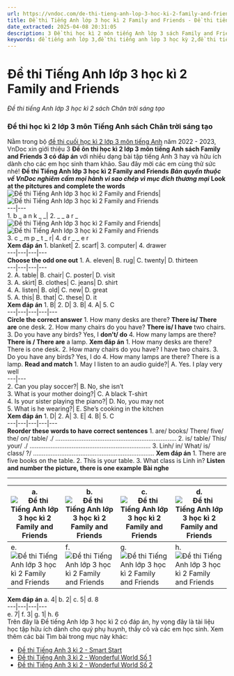 ```yaml
---
url: https://vndoc.com/de-thi-tieng-anh-lop-3-hoc-ki-2-family-and-friends-293684
title: Đề thi Tiếng Anh lớp 3 học kì 2 Family and Friends - Đề thi tiếng Anh lớp 3 học kì 2 sách Chân trời sáng tạo - VnDoc.com
date_extracted: 2025-04-08 20:31:05
description: 3 Đề thi học kì 2 môn tiếng Anh lớp 3 sách Family and Friends 3 có đáp án là tài liệu ôn thi học kì 2 cực hay và bổ ích dành cho các em học sinh lớp 3 ôn tập và củng cố kiến thức.
keywords: đề tiếng anh lớp 3,đề thi tiếng anh lớp 3 học kỳ 2,đề thi tiếng anh lớp 3,de thi tieng anh lop 3 hoc ki 2,đề thi học kì 2 lớp 3 môn tiếng anh,đề thi tiếng anh lớp 3 kì 2,đề thi tiếng anh học kì 2 lớp 3,đề tiếng anh lớp 3 học kì 2,đề kiểm tra tiếng anh lớp 3 học kì 2,đề thi học kì 2 môn tiếng anh lớp 3,đề thi học kì 2 tiếng anh lớp 3,de thi tiếng anh lớp 3 học kì 2 family and friends
---
```


# Đề thi Tiếng Anh lớp 3 học kì 2 Family and Friends
 _Đề thi tiếng Anh lớp 3 học kì 2 sách Chân trời sáng tạo_
### Đề thi học kì 2 lớp 3 môn Tiếng Anh sách Chân trời sáng tạo
Nằm trong bộ [đề thi cuối học kì 2 lớp 3 môn tiếng Anh](<https://vndoc.com/de-thi-hoc-ki-2-lop-3-mon-tieng-anh>) năm 2022 - 2023, VnDoc xin giới thiệu 3 **Đề ôn thi học kì 2 lớp 3 môn tiếng Anh sách Family and Friends 3 có đáp án** với nhiều dạng bài tập tiếng Anh 3 hay và hữu ích dành cho các em học sinh tham khảo. Sau đây mời các em cùng thử sức nhé\!
**Đề thi Tiếng Anh lớp 3 học kì 2 Family and Friends**
 _**Bản quyền thuộc về VnDoc nghiêm cấm mọi hành vi sao chép vì mục đích thương mại**_
**Look at the pitctures and complete the words**
![Đề thi Tiếng Anh lớp 3 học kì 2 Family and Friends](https://i.vdoc.vn/data/image/2023/04/06/de-thi-tieng-anh-lop-3-hoc-ki-2-family-and-friends-1.jpg)| ![Đề thi Tiếng Anh lớp 3 học kì 2 Family and Friends](https://i.vdoc.vn/data/image/2023/04/06/de-thi-tieng-anh-lop-3-hoc-ki-2-family-and-friends-2.jpg)  
---|---  
1\. b \_ a n k \_ \_| 2\. \_ \_ a r \_  
![Đề thi Tiếng Anh lớp 3 học kì 2 Family and Friends](https://i.vdoc.vn/data/image/2023/04/06/de-thi-tieng-anh-lop-3-hoc-ki-2-family-and-friends-3.png)| ![Đề thi Tiếng Anh lớp 3 học kì 2 Family and Friends](https://i.vdoc.vn/data/image/2023/04/06/de-thi-tieng-anh-lop-3-hoc-ki-2-family-and-friends-4.jpg)  
3\. c \_ m p \_ t \_ r| 4\. d r \_ \_ e r  
**Xem đáp án**
1\. blanket| 2\. scarf| 3\. computer| 4\. drawer  
---|---|---|---  
**Choose the odd one out**
1\. A. eleven| B. rug| C. twenty| D. thirteen  
---|---|---|---  
2\. A. table| B. chair| C. poster| D. visit  
3\. A. skirt| B. clothes| C. jeans| D. shirt  
4\. A. listen| B. old| C. new| D. great  
5\. A. this| B. that| C. these| D. it  
**Xem đáp án**
1\. B| 2\. D| 3\. B| 4\. A| 5\. C  
---|---|---|---|---  
**Circle the correct answer**
1\. How many desks are there?
**There is/ There are** one desk.
2\. How many chairs do you have?
**There is/ I have** two chairs.
3\. Do you have any birds?
Yes, I **don’t/ do**
4\. How many lamps are there?
**There is / There are** a lamp.
**Xem đáp án**
1\. How many desks are there?
There is one desk.
2\. How many chairs do you have?
I have two chairs.
3\. Do you have any birds?
Yes, I do
4\. How many lamps are there?
There is a lamp.
**Read and match**
1\. May I listen to an audio guide?| A. Yes. I play very well  
---|---  
2\. Can you play soccer?| B. No, she isn’t  
3\. What is your mother doing?| C. A black T-shirt  
4\. Is your sister playing the piano?| D. No, you may not  
5\. What is he wearing?| E. She’s cooking in the kitchen  
**Xem đáp án**
1\. D| 2\. A| 3\. E| 4\. B| 5\. C  
---|---|---|---|---  
**Reorder these words to have correct sentences**
1\. are/ books/ There/ five/ the/ on/ table/ ./
….………………………………………………………..
2\. is/ table/ This/ your/ ./
….………………………………………………………..
3\. Linh/ in/ What/ is/ class/ ?/
….………………………………………………………..
**Xem đáp án**
1\. There are five books on the table.
2\. This is your table.
3\. What class is Linh in?
**Listen and number the picture, there is one example**
**Bài nghe**
****
a.![Đề thi Tiếng Anh lớp 3 học kì 2 Family and Friends](https://i.vdoc.vn/data/image/2023/04/06/de-thi-tieng-anh-lop-3-hoc-ki-2-family-and-friends-5.png)|  b. ![Đề thi Tiếng Anh lớp 3 học kì 2 Family and Friends](https://i.vdoc.vn/data/image/2023/04/06/de-thi-tieng-anh-lop-3-hoc-ki-2-family-and-friends-6.png)| c. ![Đề thi Tiếng Anh lớp 3 học kì 2 Family and Friends](https://i.vdoc.vn/data/image/2023/04/06/de-thi-tieng-anh-lop-3-hoc-ki-2-family-and-friends-7.png)| d. ![Đề thi Tiếng Anh lớp 3 học kì 2 Family and Friends](https://i.vdoc.vn/data/image/2023/04/06/de-thi-tieng-anh-lop-3-hoc-ki-2-family-and-friends-8.png)  
---|---|---|---  
e. ![Đề thi Tiếng Anh lớp 3 học kì 2 Family and Friends](https://i.vdoc.vn/data/image/2023/04/06/de-thi-tieng-anh-lop-3-hoc-ki-2-family-and-friends-9.png)| f. ![Đề thi Tiếng Anh lớp 3 học kì 2 Family and Friends](https://i.vdoc.vn/data/image/2023/04/06/de-thi-tieng-anh-lop-3-hoc-ki-2-family-and-friends-10.png)| g. ![Đề thi Tiếng Anh lớp 3 học kì 2 Family and Friends](https://i.vdoc.vn/data/image/2023/04/06/de-thi-tieng-anh-lop-3-hoc-ki-2-family-and-friends-11.png)| h. ![Đề thi Tiếng Anh lớp 3 học kì 2 Family and Friends](https://i.vdoc.vn/data/image/2023/04/06/de-thi-tieng-anh-lop-3-hoc-ki-2-family-and-friends-12.png)  
**Xem đáp án**
a. 4| b. 2| c. 5| d. 8  
---|---|---|---  
e. 7| f. 3| g. 1| h. 6  
Trên đây là Đề tiếng Anh lớp 3 học kì 2 có đáp án, hy vọng đây là tài liệu học tập hữu ích dành cho quý phụ huynh, thầy cô và các em học sinh.
Xem thêm các bài Tìm bài trong mục này khác:
  * [Đề thi Tiếng Anh 3 kì 2 - Smart Start](</de-thi-tieng-anh-lop-3-hoc-ki-2-smart-start-293654>)
  * [Đề thi Tiếng Anh 3 kì 2 - Wonderful World Số 1](</de-thi-tieng-anh-lop-3-hoc-ki-2-sach-wonderful-world-so-1-294547>)
  * [Đề thi Tiếng Anh 3 kì 2 - Wonderful World Số 2](</de-thi-tieng-anh-lop-3-hoc-ki-2-sach-wonderful-world-so-2-294684>)

